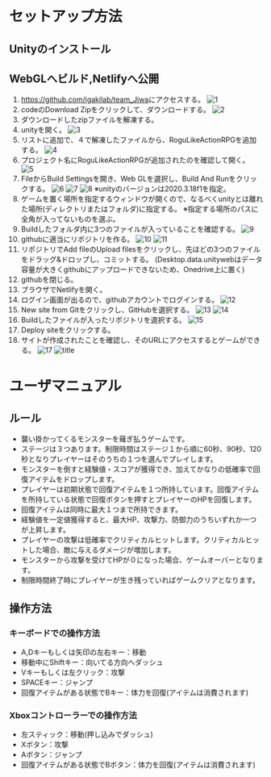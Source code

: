 # セットアップ方法
## Unityのインストール
## WebGLへビルド,Netlifyへ公開

1. <https://github.com/igakilab/team_Jiwa>にアクセスする。
    ![1](https://user-images.githubusercontent.com/89173987/144359948-e1fcb97a-e4fd-4e38-a578-78aba5934832.jpg)
2. codeのDownload Zipをクリックして、ダウンロードする。
    ![2](https://user-images.githubusercontent.com/89173987/144359950-f7e4b9dd-083f-4a0e-8369-c844a9e055f1.jpg)
3. ダウンロードしたzipファイルを解凍する。
4. unityを開く。
    ![3](https://user-images.githubusercontent.com/89173987/144359951-792736f4-fdf6-40fa-a351-c95f471f750b.jpg)
5. リストに追加で、４で解凍したファイルから、RoguLikeActionRPGを追加する。
    ![4](https://user-images.githubusercontent.com/89173987/144359953-5ba05862-2fea-4671-9b7e-7acca425d065.jpg)
6. プロジェクト名にRoguLikeActionRPGが追加されたのを確認して開く。
    ![5](https://user-images.githubusercontent.com/89173987/144359954-4c09a0cd-d7e8-4099-b2f7-0a4f07c5cfbe.jpg)
7. FileからBuild Settingsを開き、Web GLを選択し、Build And Runをクリックする。
    ![6](https://user-images.githubusercontent.com/89173987/144360641-61015cc2-9bf0-4e4d-bcd9-4dfbf9f9117b.jpg)
    ![7](https://user-images.githubusercontent.com/89173987/144360646-42c94374-b882-4a23-8fbe-7033ff691a98.jpg)
    ![8](https://user-images.githubusercontent.com/89173987/144360647-62ce80f5-60df-4f65-a979-404b514960b6.jpg)
    ※unityのバージョンは2020.3.18f1を指定。
8. ゲームを置く場所を指定するウィンドウが開くので、なるべくunityとは離れた場所(ディレクトリまたはフォルダ)に指定する。
    ※指定する場所のパスに全角が入ってないものを選ぶ。
9. Buildしたフォルダ内に3つのファイルが入っていることを確認する。
    ![9](https://user-images.githubusercontent.com/89173987/144360082-62c99b6e-eefa-4c40-95d7-cbb0585c9c60.jpg)
10. githubに適当にリポジトリを作る。
    ![10](https://user-images.githubusercontent.com/89173987/144360087-603c2ece-8cbf-4947-88cb-b7d510df4c9e.jpg)
    ![11](https://user-images.githubusercontent.com/89173987/144360089-e2d43fe2-3eac-4569-84e3-276fa1e71a90.jpg)
11. リポジトリでAdd fileのUpload filesをクリックし、先ほどの3つのファイルをドラッグ&ドロップし、コミットする。
    (Desktop.data.unitywebはデータ容量が大きくgithubにアップロードできないため、Onedrive上に置く)
12. githubを閉じる。
13. ブラウザでNetlifyを開く。
14. ログイン画面が出るので、githubアカウントでログインする。
    ![12](https://user-images.githubusercontent.com/89173987/144360090-3b2e276f-e6f7-4beb-86ff-e267fbc4c8d1.jpg)
15. New site from Gitをクリックし、GitHubを選択する。
    ![13](https://user-images.githubusercontent.com/89173987/144360097-f31301ab-2229-4900-852a-263cf5a74c75.jpg)
    ![14](https://user-images.githubusercontent.com/89173987/144360101-0d8048ea-278e-4c2d-bf17-5bff347de95d.jpg)
16. Buildしたファイルが入ったリポジトリを選択する。
    ![15](https://user-images.githubusercontent.com/89173987/144360104-9e3d1768-3976-45aa-9342-3a75c15e7779.jpg)
17. Deploy siteをクリックする。
18. サイトが作成されたことを確認し、そのURLにアクセスするとゲームができる。
    ![17](https://user-images.githubusercontent.com/89173987/144360108-439a59f0-5bd4-440e-94cb-27d7038f619b.jpg)
    ![title](https://user-images.githubusercontent.com/89173987/143883724-bc29719b-df47-4ba0-92d4-7ecaa548351f.jpg)

# ユーザマニュアル

## ルール

* 襲い掛かってくるモンスターを薙ぎ払うゲームです。
* ステージは３つあります。制限時間はステージ１から順に60秒、90秒、120秒となりプレイヤーはそのうちの１つを選んでプレイします。
* モンスターを倒すと経験値・スコアが獲得でき、加えてかなりの低確率で回復アイテムをドロップします。
* プレイヤーは初期状態で回復アイテムを１つ所持しています。回復アイテムを所持している状態で回復ボタンを押すとプレイヤーのHPを回復します。
* 回復アイテムは同時に最大１つまで所持できます。
* 経験値を一定値獲得すると、最大HP、攻撃力、防御力のうちいずれか一つが上昇します。
* プレイヤーの攻撃は低確率でクリティカルヒットします。クリティカルヒットした場合、敵に与えるダメージが増加します。
* モンスターから攻撃を受けてHPが０になった場合、ゲームオーバーとなります。
* 制限時間終了時にプレイヤーが生き残っていればゲームクリアとなります。

## 操作方法


### キーボードでの操作方法


* A,Dキーもしくは矢印の左右キー：移動
* 移動中にShiftキー：向いてる方向へダッシュ
* Vキーもしくは左クリック：攻撃
* SPACEキー：ジャンプ
* 回復アイテムがある状態でBキー：体力を回復(アイテムは消費されます)


### Xboxコントローラーでの操作方法


* 左スティック：移動(押し込みでダッシュ)
* Xボタン：攻撃
* Aボタン：ジャンプ
* 回復アイテムがある状態でBボタン：体力を回復(アイテムは消費されます)
